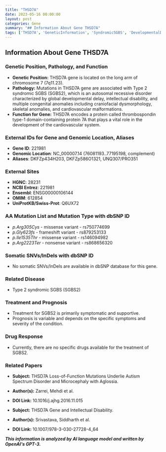 ```yaml
---
title: "THSD7A"
date: 2023-05-16 00:00:00
layout: post
categories: Gene
summary: "## Information About Gene THSD7A"
tags: ['THSD7A', 'GeneticInformation', 'SyndromicSGBS', 'DevelopmentalDelay', 'IntellectualDisability', 'CardiovascularMalformations', 'MissenseVariant', 'FrameshiftVariant']
---
```


## Information About Gene THSD7A

### Genetic Position, Pathology, and Function
- **Genetic Position:** THSD7A gene is located on the long arm of chromosome 7 (7q11.23).
- **Pathology:** Mutations in THSD7A gene are associated with Type 2 syndromic SGBS (SGBS2), which is an autosomal recessive disorder characterized by global developmental delay, intellectual disability, and multiple congenital anomalies including craniofacial dysmorphology, skeletal anomalies, and cardiovascular malformations.
- **Function for Gene:** THSD7A encodes a protein called thrombospondin type-1 domain-containing protein 7A that plays a vital role in the development of the cardiovascular system.

### External IDs for Gene and Genomic Location, Aliases
- **Gene ID**: 221981
- **Genomic Location**: NC_000007.14 (76081193..77195198, complement)
- **Aliases**: DKFZp434H203, DKFZp586O1321, UNQ307/PRO351

### External Sites
- **HGNC**: 28231
- **NCBI Entrez**: 221981
- **Ensembl**: ENSG00000106144
- **OMIM**: 612854
- **UniProtKB/Swiss-Prot**: Q6UX72

### AA Mutation List and Mutation Type with dbSNP ID
- *p.Arg305Cys* - missense variant - rs750774699
- *p.Gly623fs* - frameshift variant - rs879253133
- *p.Ile1535Thr* - missense variant - rs146094982
- *p.Arg2223Ter* - nonsense variant - rs868656320

### Somatic SNVs/InDels with dbSNP ID
- No somatic SNVs/InDels are available in dbSNP database for this gene.

### Related Disease
- Type 2 syndromic SGBS (SGBS2)

### Treatment and Prognosis
- Treatment for SGBS2 is primarily symptomatic and supportive.
- Prognosis is variable and depends on the specific symptoms and severity of the condition.

### Drug Response
- Currently, there are no specific drugs available for the treatment of SGBS2.

### Related Papers
- **Subject:** THSD7A Loss-of-Function Mutations Underlie Autism Spectrum Disorder and Microcephaly with Aglossia. 
- **Author(s):** Zarrei, Mehdi et al. 
- **DOI Link:** 10.1016/j.ajhg.2016.11.015

- **Subject:** THSD7A Gene and Intellectual Disability. 
- **Author(s):** Srivastava, Siddharth et al.
- **DOI Link:** 10.1007/978-3-030-27728-4_64

**_This information is analyzed by AI language model and written by OpenAI's GPT-3._**